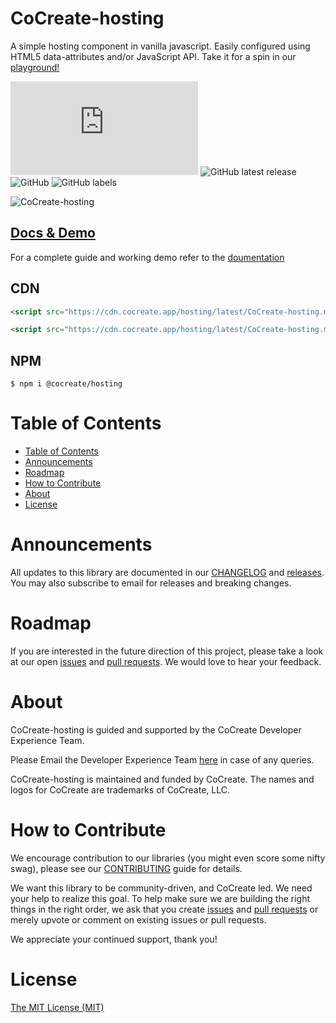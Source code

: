 # CoCreate-hosting

A simple hosting component in vanilla javascript. Easily configured using HTML5 data-attributes and/or JavaScript API. Take it for a spin in our [playground!](https://cocreate.app/docs/hosting)

![GitHub file size in bytes](https://img.shields.io/github/size/CoCreate-app/CoCreate-hosting/dist/CoCreate-hosting.min.js?label=minified%20size&style=for-the-badge)
![GitHub latest release](https://img.shields.io/github/v/release/CoCreate-app/CoCreate-hosting?style=for-the-badge)
![GitHub](https://img.shields.io/github/license/CoCreate-app/CoCreate-hosting?style=for-the-badge)
![GitHub labels](https://img.shields.io/github/labels/CoCreate-app/CoCreate-hosting/help%20wanted?style=for-the-badge)

![CoCreate-hosting](https://cdn.cocreate.app/docs/CoCreate-hosting.gif)

## [Docs & Demo](https://cocreate.app/docs/hosting)

For a complete guide and working demo refer to the [doumentation](https://cocreate.app/docs/hosting)

## CDN

```html
<script src="https://cdn.cocreate.app/hosting/latest/CoCreate-hosting.min.js"></script>
```

```html
<script src="https://cdn.cocreate.app/hosting/latest/CoCreate-hosting.min.css"></script>
```

## NPM

```shell
$ npm i @cocreate/hosting
```

# Table of Contents

- [Table of Contents](#table-of-contents)
- [Announcements](#announcements)
- [Roadmap](#roadmap)
- [How to Contribute](#how-to-contribute)
- [About](#about)
- [License](#license)

<a name="announcements"></a>

# Announcements

All updates to this library are documented in our [CHANGELOG](https://github.com/CoCreate-app/CoCreate-hosting/blob/master/CHANGELOG.md) and [releases](https://github.com/CoCreate-app/CoCreate-hosting/releases). You may also subscribe to email for releases and breaking changes.

<a name="roadmap"></a>

# Roadmap

If you are interested in the future direction of this project, please take a look at our open [issues](https://github.com/CoCreate-app/CoCreate-hosting/issues) and [pull requests](https://github.com/CoCreate-app/CoCreate-hosting/pulls). We would love to hear your feedback.

<a name="about"></a>

# About

CoCreate-hosting is guided and supported by the CoCreate Developer Experience Team.

Please Email the Developer Experience Team [here](mailto:develop@cocreate.app) in case of any queries.

CoCreate-hosting is maintained and funded by CoCreate. The names and logos for CoCreate are trademarks of CoCreate, LLC.

<a name="contribute"></a>

# How to Contribute

We encourage contribution to our libraries (you might even score some nifty swag), please see our [CONTRIBUTING](https://github.com/CoCreate-app/CoCreate-hosting/blob/master/CONTRIBUTING.md) guide for details.

We want this library to be community-driven, and CoCreate led. We need your help to realize this goal. To help make sure we are building the right things in the right order, we ask that you create [issues](https://github.com/CoCreate-app/CoCreate-hosting/issues) and [pull requests](https://github.com/CoCreate-app/CoCreate-hosting/pulls) or merely upvote or comment on existing issues or pull requests.

We appreciate your continued support, thank you!

# License

[The MIT License (MIT)](https://github.com/CoCreate-app/CoCreate-hosting/blob/master/LICENSE)
